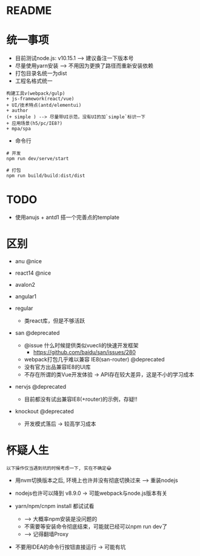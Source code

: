 # README

# 统一事项

- 目前测试node.js: v10.15.1 --> 建议备注一下版本号
- 尽量使用yarn安装 --> 不用因为更换了路径而重新安装依赖
- 打包目录名统一为dist
- 工程名格式统一

```
构建工具v(webpack/gulp)
+ js-framework(react/vue) 
+ UI/技术特点(antd/elementui) 
+ author 
(+ simple ) --> 尽量带UI示范，没有UI的加`simple`标识一下
+ 应用场景(h5/pc/IE8?) 
+ mpa/spa
```

- 命令行

```shell
# 开发
npm run dev/serve/start

# 打包
npm run build/build:dist/dist
```

# TODO

- 使用anujs + antd1 搭一个完善点的template

# 区别

- anu @nice
- react14 @nice
- avalon2
- angular1
- regular
    - 类react库，但是不够活跃
    
- san @deprecated 
    - @issue 什么时候提供类似vuecli的快速开发框架 
        - https://github.com/baidu/san/issues/280
    - webpack打包几乎难以兼容 IE8(san-router)  @deprecated
    - 没有官方出品兼容IE8的UI库
    - 不存在所谓的类Vue开发体验 -> API存在较大差异，这是不小的学习成本
    
- nervjs @deprecated
    - 目前都没有试出兼容IE8(+router)的示例，存疑!!
    
- knockout @deprecated
    - 开发模式落后 -> 较高学习成本

# 怀疑人生

```
以下操作仅当遇到坑的时候考虑一下, 实在不确定😂
```
    
- 用nvm切换版本之后, 环境上也许并没有彻底切换过来 --> 重装nodejs    
- nodejs也许可以降到 v8.9.0 -> 可能webpack与node.js版本有关
- yarn/npm/cnpm install 都试试看 
    
    - --> 大概率npm安装是没问题的
    - 不需要等安装命令彻底结束，可能就已经可以npm run dev了
    - --> 记得翻墙Proxy
    
- 不要用IDEA的命令行按钮直接运行  -> 可能有坑



